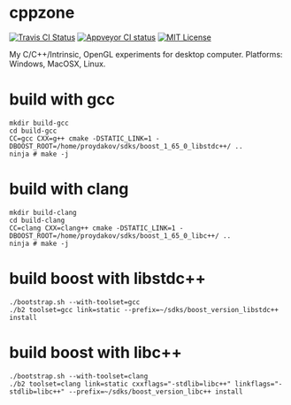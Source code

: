# cppzone

[![Travis CI Status](https://travis-ci.org/proydakov/cppzone.svg?branch=master)](https://travis-ci.org/proydakov/cppzone)
[![Appveyor CI status](https://ci.appveyor.com/api/projects/status/github/proydakov/cppzone?svg=true)](https://ci.appveyor.com/project/proydakov/cppzone)
[![MIT License](https://img.shields.io/badge/license-MIT-blue.svg)](https://github.com/proydakov/cppzone/blob/master/COPYING)

My C/C++/Intrinsic, OpenGL experiments for desktop computer. Platforms: Windows, MacOSX, Linux.

# build with gcc

    mkdir build-gcc
    cd build-gcc
    CC=gcc CXX=g++ cmake -DSTATIC_LINK=1 -DBOOST_ROOT=/home/proydakov/sdks/boost_1_65_0_libstdc++/ ..
    ninja # make -j

# build with clang

    mkdir build-clang
    cd build-clang
    CC=clang CXX=clang++ cmake -DSTATIC_LINK=1 -DBOOST_ROOT=/home/proydakov/sdks/boost_1_65_0_libc++/ ..
    ninja # make -j

# build boost with libstdc++

    ./bootstrap.sh --with-toolset=gcc
    ./b2 toolset=gcc link=static --prefix=~/sdks/boost_version_libstdc++ install

# build boost with libc++

    ./bootstrap.sh --with-toolset=clang
    ./b2 toolset=clang link=static cxxflags="-stdlib=libc++" linkflags="-stdlib=libc++" --prefix=~/sdks/boost_version_libc++ install
